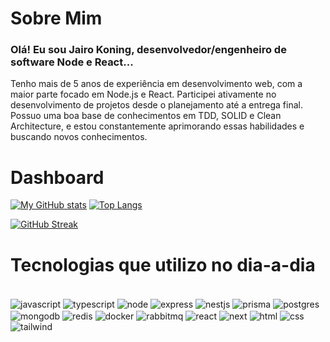 # Sobre Mim

### Olá! Eu sou Jairo Koning, desenvolvedor/engenheiro de software Node e React...
Tenho mais de 5 anos de experiência em desenvolvimento web, com a maior parte focado em Node.js e React. Participei ativamente no desenvolvimento de projetos desde o planejamento até a entrega final. Possuo uma boa base de conhecimentos em TDD, SOLID e Clean Architecture, e estou constantemente aprimorando essas habilidades e buscando novos conhecimentos.

# Dashboard

[![My GitHub stats](https://github-readme-stats.vercel.app/api?username=jairokoning&show_icons=true&theme=radical&line_height=34)](https://github.com/jairokoning/)
[![Top Langs](https://github-readme-stats.vercel.app/api/top-langs/?username=jairokoning&theme=radical&langs_count=4)](https://github.com/jairokoning/)

[![GitHub Streak](https://streak-stats.demolab.com?user=jairokoning&theme=dark)](https://git.io/streak-stats)

<!-- [![My Github stats](https://github-readme-stats.vercel.app/api?username=jairokoning&show_icons=true&theme=radical&include_all_commits=false&count_private=true)](https://github.com/jairokoning/) -->

<!--
<div>
  <a href="https://github.com/jairokoning">
    <img height="180em" src="https://github-readme-stats.vercel.app/api?username=jairokoning&show_icons=true&theme=radical&include_all_commits=false&count_private=true"/>
    <img height="180em" src="https://github-readme-stats.vercel.app/api/top-langs/?username=jairokoning&layout=compact&langs_count=8&theme=radical&hide=css"/>
    </a>
</div>
-->
# Tecnologias que utilizo no dia-a-dia

<div style="display: inline_block"><br />
  <img
    align="center"
    alt="javascript"
    src="https://img.shields.io/badge/JavaScript-F7DF1E?style=for-the-badge&logo=javascript&logoColor=black"
  />
  <img
    align="center"
    alt="typescript"
    src="https://img.shields.io/badge/TypeScript-007ACC?style=for-the-badge&logo=typescript&logoColor=white"
  />
  <img
    align="center"
    alt="node"
    src="https://img.shields.io/badge/Node.js-43853D?style=for-the-badge&logo=node.js&logoColor=white"
  />
  <img
    align="center"
    alt="express"
    src="https://img.shields.io/badge/Express%20js-000000?style=for-the-badge&logo=express&logoColor=white"
  />  
  <img
    align="center"
    alt="nestjs"
    src="https://img.shields.io/badge/nestjs-E0234E?style=for-the-badge&logo=nestjs&logoColor=white"
  />
  <img
    align="center"
    alt="prisma"
    src="https://img.shields.io/badge/Prisma-3982CE?style=for-the-badge&logo=Prisma&logoColor=white"
  />
  <img
    align="center"
    alt="postgres"
    src="https://img.shields.io/badge/PostgreSQL-316192?style=for-the-badge&logo=postgresql&logoColor=white"
  />
</div>
<div>
  <img
    align="center"
    alt="mongodb"
    src="https://img.shields.io/badge/MongoDB-4EA94B?style=for-the-badge&logo=mongodb&logoColor=white"
  />
  <img
    align="center"
    alt="redis"
    src="https://img.shields.io/badge/redis-%23DD0031.svg?&style=for-the-badge&logo=redis&logoColor=white"
  />
  <img
    align="center"
    alt="docker"
    src="https://img.shields.io/badge/Docker-2CA5E0?style=for-the-badge&logo=docker&logoColor=white"
  />
  <img
    align="center"
    alt="rabbitmq"
    src="https://img.shields.io/badge/rabbitmq-%23FF6600.svg?&style=for-the-badge&logo=rabbitmq&logoColor=white"
  />
  <img
    align="center"
    alt="react"
    src="https://img.shields.io/badge/React-20232A?style=for-the-badge&logo=react&logoColor=61DAFB"
  />
  <img
    align="center"
    alt="next"
    src="https://img.shields.io/badge/next%20js-000000?style=for-the-badge&logo=nextdotjs&logoColor=white"
  />
  <img
    align="center"
    alt="html"
    src="https://img.shields.io/badge/HTML5-E34F26?style=for-the-badge&logo=html5&logoColor=white"
  />
  <img
    align="center"
    alt="css"
    src="https://img.shields.io/badge/CSS3-1572B6?style=for-the-badge&logo=css3&logoColor=white"
  />  
  <img
    align="center"
    alt="tailwind"
    src="https://img.shields.io/badge/Tailwind_CSS-38B2AC?style=for-the-badge&logo=tailwind-css&logoColor=white"
  />
</div>
